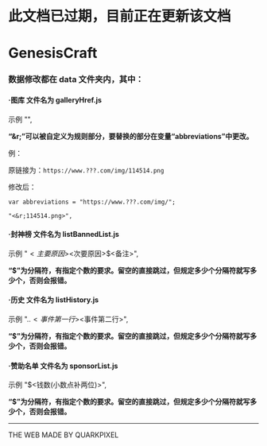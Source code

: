 # 此文档已过期，目前正在更新该文档

# GenesisCraft

### 数据修改都在 data 文件夹内，其中：

#### ·图库 文件名为 galleryHref.js

 示例 "<href>",

**“&r;”可以被自定义为规则部分，要替换的部分在变量“abbreviations”中更改。**

例：

原链接为：`https://www.???.com/img/114514.png`

修改后：

`var abbreviations = "https://www.???.com/img/";`

`"<&r;114514.png>",`



#### ·封神榜 文件名为 listBannedList.js
 示例 "<ID>$<主要原因>$<次要原因>$<备注>",

**“$”为分隔符，有指定个数的要求。留空的直接跳过，但规定多少个分隔符就写多少个，否则会报错。**



#### ·历史 文件名为 listHistory.js
 示例 "<yyyy>.<m>.<d>$<事件第一行>$<事件第二行>",

**“$”为分隔符，有指定个数的要求。留空的直接跳过，但规定多少个分隔符就写多少个，否则会报错。**



#### ·赞助名单 文件名为 sponsorList.js

 示例 "<ID>$<钱数(小数点补两位)>",

**“$”为分隔符，有指定个数的要求。留空的直接跳过，但规定多少个分隔符就写多少个，否则会报错。**



------

THE WEB MADE BY QUARKPIXEL
